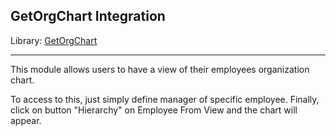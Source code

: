 GetOrgChart Integration
----------------------------------
Library: <a href="http://www.getorgchart.com/">GetOrgChart</a>

-----------------------------------

This module allows users to have a view of their employees organization chart.

To access to this, just simply define manager of specific employee.
Finally, click on button "Hierarchy" on Employee From View and the chart will appear.
